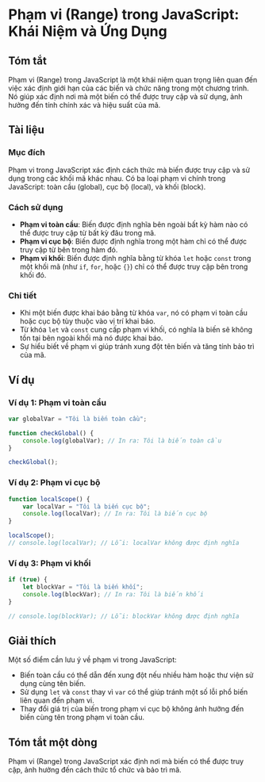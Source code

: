 <!--
Meta Description: # Phạm vi (Range) trong JavaScript: Khái Niệm và Ứng Dụng ## Tóm tắt Phạm vi (Range) trong JavaScript là một khái niệm quan trọng liên quan đến việc x...
Meta Keywords: biến, phạm, trong, được, khối
-->

# Phạm vi (Range) trong JavaScript: Khái Niệm và Ứng Dụng

## Tóm tắt
Phạm vi (Range) trong JavaScript là một khái niệm quan trọng liên quan đến việc xác định giới hạn của các biến và chức năng trong một chương trình. Nó giúp xác định nơi mà một biến có thể được truy cập và sử dụng, ảnh hưởng đến tính chính xác và hiệu suất của mã.

## Tài liệu
### Mục đích
Phạm vi trong JavaScript xác định cách thức mà biến được truy cập và sử dụng trong các khối mã khác nhau. Có ba loại phạm vi chính trong JavaScript: toàn cầu (global), cục bộ (local), và khối (block).

### Cách sử dụng
- **Phạm vi toàn cầu**: Biến được định nghĩa bên ngoài bất kỳ hàm nào có thể được truy cập từ bất kỳ đâu trong mã.
- **Phạm vi cục bộ**: Biến được định nghĩa trong một hàm chỉ có thể được truy cập từ bên trong hàm đó.
- **Phạm vi khối**: Biến được định nghĩa bằng từ khóa `let` hoặc `const` trong một khối mã (như `if`, `for`, hoặc `{}`) chỉ có thể được truy cập bên trong khối đó.

### Chi tiết
- Khi một biến được khai báo bằng từ khóa `var`, nó có phạm vi toàn cầu hoặc cục bộ tùy thuộc vào vị trí khai báo.
- Từ khóa `let` và `const` cung cấp phạm vi khối, có nghĩa là biến sẽ không tồn tại bên ngoài khối mà nó được khai báo.
- Sự hiểu biết về phạm vi giúp tránh xung đột tên biến và tăng tính bảo trì của mã.

## Ví dụ
### Ví dụ 1: Phạm vi toàn cầu
```javascript
var globalVar = "Tôi là biến toàn cầu";

function checkGlobal() {
    console.log(globalVar); // In ra: Tôi là biến toàn cầu
}

checkGlobal();
```

### Ví dụ 2: Phạm vi cục bộ
```javascript
function localScope() {
    var localVar = "Tôi là biến cục bộ";
    console.log(localVar); // In ra: Tôi là biến cục bộ
}

localScope();
// console.log(localVar); // Lỗi: localVar không được định nghĩa
```

### Ví dụ 3: Phạm vi khối
```javascript
if (true) {
    let blockVar = "Tôi là biến khối";
    console.log(blockVar); // In ra: Tôi là biến khối
}

// console.log(blockVar); // Lỗi: blockVar không được định nghĩa
```

## Giải thích
Một số điểm cần lưu ý về phạm vi trong JavaScript:
- Biến toàn cầu có thể dẫn đến xung đột nếu nhiều hàm hoặc thư viện sử dụng cùng tên biến.
- Sử dụng `let` và `const` thay vì `var` có thể giúp tránh một số lỗi phổ biến liên quan đến phạm vi.
- Thay đổi giá trị của biến trong phạm vi cục bộ không ảnh hưởng đến biến cùng tên trong phạm vi toàn cầu.

## Tóm tắt một dòng
Phạm vi (Range) trong JavaScript xác định nơi mà biến có thể được truy cập, ảnh hưởng đến cách thức tổ chức và bảo trì mã.